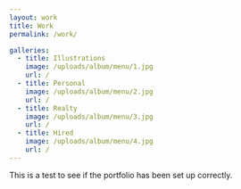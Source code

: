 ```yaml
---
layout: work
title: Work
permalink: /work/

galleries:
  - title: Illustrations
    image: /uploads/album/menu/1.jpg
    url: /
  - title: Personal
    image: /uploads/album/menu/2.jpg
    url: /
  - title: Realty
    image: /uploads/album/menu/3.jpg
    url: /
  - title: Hired
    image: /uploads/album/menu/4.jpg
    url: /
---
```


This is a test to see if the portfolio has been set up correctly.
